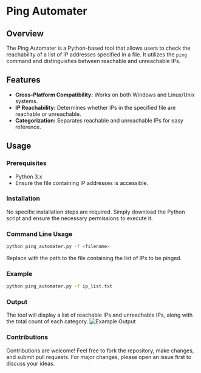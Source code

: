 # Ping Automater

## Overview
The Ping Automater is a Python-based tool that allows users to check the reachability of a list of IP addresses specified in a file. It utilizes the `ping` command and distinguishes between reachable and unreachable IPs.

## Features
- **Cross-Platform Compatibility:** Works on both Windows and Linux/Unix systems.
- **IP Reachability:** Determines whether IPs in the specified file are reachable or unreachable.
- **Categorization:** Separates reachable and unreachable IPs for easy reference.

## Usage
### Prerequisites
- Python 3.x
- Ensure the file containing IP addresses is accessible.

### Installation
No specific installation steps are required. Simply download the Python script and ensure the necessary permissions to execute it.

### Command Line Usage
```bash
python ping_automater.py -f <filename>
```
Replace <filename> with the path to the file containing the list of IPs to be pinged.

### Example
```bash
python ping_automater.py -f ip_list.txt
```

### Output
The tool will display a list of reachable IPs and unreachable IPs, along with the total count of each category.
![Example Output](https://imgur.com/a/0aVuMXy)

### Contributions
Contributions are welcome! Feel free to fork the repository, make changes, and submit pull requests. For major changes, please open an issue first to discuss your ideas.
